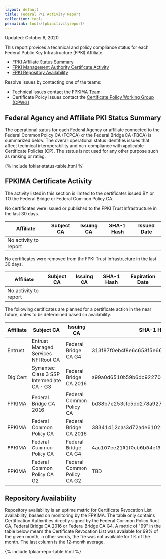 ```yaml
---
layout: default 
title: Federal PKI Activity Report
collection: tools
permalink: tools/fpkiactivityreport/
---
```


Updated: October 6, 2020

This report provides a technical and policy compliance status for each Federal Public Key Infrastructure (FPKI) Affiliate.

- [FPKI Affiliate Status Summary](#fpki-affiliate-status-summary)
- [FPKI Management Authority Certificate Activity](#fpkima-certificate-activity)
- [FPKI Repository Availability](#repository-availability)

Resolve issues by contacting one of the teams:  

- Technical issues contact the [FPKIMA Team](mailto:fpki-help@gsa.gov) 
- Certificate Policy issues contact the [Certificate Policy Working Group (CPWG)](mailto:fpkipa_cpwg@listserv.gsa.gov)  

## Federal Agency and Affiliate PKI Status Summary
The operational status for each Federal Agency or affiliate connected to the Federal Common Policy CA (FCPCA) or the Federal Bridge CA (FBCA) is summarized below. The overall operational status identifies issues that affect technical interoperability and non-compliance with applicable Certificate Policies (CP). The status is not used for any other purpose such as ranking or rating.

{% include fpkiar-status-table.html %}

## FPKIMA Certificate Activity
The activity listed in this section is limited to the certificates issued BY or TO the Federal Bridge or Federal Common Policy CA.

No certificates were issued or published to the FPKI Trust Infrastructure in the last 30 days.

| Affiliate | Subject CA | Issuing CA | SHA-1 Hash | Issued Date |
| --------- | ---------- | ---------- | ------ | ------ |
| No activity to report|  |   |   |  |


No certificates were removed from the FPKI Trust Infrastructure in the last 30 days.

| Affiliate | Subject CA | Issuing CA | SHA-1 Hash | Expiration Date |
| --------- | ---------- | ---------- | ------ | ------ |
| No activity to report|  |   |   |  |

The following certificates are planned for a certificate action in the near future, dates to be determined based on availability.

| Affiliate | Subject CA | Issuing CA | SHA-1 Hash | Expiration Date | Action |
| --------- | ---------- | ---------- | ---------- | ---------- | -------- |
| Entrust | Entrust Managed Services NFI Root CA | Federal Bridge CA G4 | 313f87f0eb4f8e6c658f5e66f58764282c54fba4 | 11/16/20 | Reissue |
| DigiCert | Symantec Class 3 SSP Intermediate CA - G3 | Federal Bridge CA 2016 | a99a0d6510b59b6dc92270eae1f24fbc21d2dcce | 10/25/20 | Remove |
| FPKIMA | Federal Bridge CA 2016 | Federal Common Policy CA | bd38b7e253cfc5dd278a927f88833fb44c6af03a | 10/28/2020 | Revocation |
| FPKIMA | Federal Common Policy CA | Federal Bridge CA 2016 | 38341412caa3d72ade61022240411444d21b1de9 | 10/28/20 | Revocation or removal |
| FPKIMA | Federal Common Policy CA | Federal Bridge CA G4 | 4ac107ee2151f0cb6b54ef350759f7bb51a3fca2 | 12/12/20 | Reissue |
| FPKIMA | Federal Common Policy CA G2 | Federal Common Policy CA G2 | TBD | TBD | Establish |



## Repository Availability 
Repository availability is an uptime metric for Certificate Revocation List availability, basaed on monitoring by the FPKIMA. The table only contains Certification Authorities directly signed by the Federal Common Policy Root CA, Federal Bridge CA 2016 or Federal Bridge CA G4. A metric of "99" in the table below means the Certificate Revocation List was available for 99% of the given month, in other words, the file was not available for 1% of the month. The last column is the 12-month average.

{% include fpkiar-repo-table.html %}
